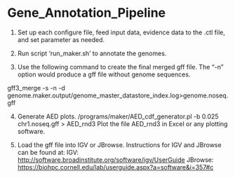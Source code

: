 # Gene_Annotation_Pipeline
1. Set up each configure file, feed input data, evidence data to the .ctl file, and set parameter as needed.

2. Run script ‘run_maker.sh’ to annotate the genomes.

3. Use the following command to create the final merged gff file. The “-n” option would produce a gff file without genome sequences.

gff3_merge -s -n -d genome.maker.output/genome_master_datastore_index.log>genome.noseq.gff

4. Generate AED plots.
/programs/maker/AED_cdf_generator.pl -b 0.025 chr1.noseq.gff > AED_rnd3
Plot the file AED_rnd3 in Excel or any plotting software. 

5. Load the gff file into IGV or JBrowse. Instructions for IGV and JBrowse can be found at:
IGV: http://software.broadinstitute.org/software/igv/UserGuide
JBrowse: https://biohpc.cornell.edu/lab/userguide.aspx?a=software&i=357#c




